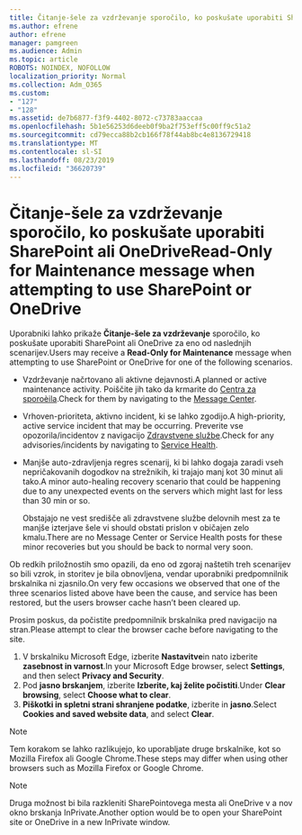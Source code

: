 ```yaml
---
title: Čitanje-šele za vzdrževanje sporočilo, ko poskušate uporabiti SharePoint ali OneDrive
ms.author: efrene
author: efrene
manager: pamgreen
ms.audience: Admin
ms.topic: article
ROBOTS: NOINDEX, NOFOLLOW
localization_priority: Normal
ms.collection: Adm_O365
ms.custom:
- "127"
- "128"
ms.assetid: de7b6877-f3f9-4402-8072-c73783aaccaa
ms.openlocfilehash: 5b1e56253d6deeb0f9ba2f753eff5c00ff9c51a2
ms.sourcegitcommit: cd79ecca88b2cb166f78f44ab8bc4e8136729418
ms.translationtype: MT
ms.contentlocale: sl-SI
ms.lasthandoff: 08/23/2019
ms.locfileid: "36620739"
---
```

# <a name="read-only-for-maintenance-message-when-attempting-to-use-sharepoint-or-onedrive"></a><span data-ttu-id="17d2b-102">Čitanje-šele za vzdrževanje sporočilo, ko poskušate uporabiti SharePoint ali OneDrive</span><span class="sxs-lookup"><span data-stu-id="17d2b-102">Read-Only for Maintenance message when attempting to use SharePoint or OneDrive</span></span>

<span data-ttu-id="17d2b-103">Uporabniki lahko prikaže **Čitanje-šele za vzdrževanje** sporočilo, ko poskušate uporabiti SharePoint ali OneDrive za eno od naslednjih scenarijev.</span><span class="sxs-lookup"><span data-stu-id="17d2b-103">Users may receive a **Read-Only for Maintenance** message when attempting to use SharePoint or OneDrive for one of the following scenarios.</span></span> 

-   <span data-ttu-id="17d2b-104">Vzdrževanje načrtovano ali aktivne dejavnosti.</span><span class="sxs-lookup"><span data-stu-id="17d2b-104">A planned or active maintenance activity.</span></span>  <span data-ttu-id="17d2b-105">Poiščite jih tako da krmarite do [Centra za sporoèila](https://portal.office.com/adminportal/home#/messagecenter).</span><span class="sxs-lookup"><span data-stu-id="17d2b-105">Check for them by navigating to the [Message Center](https://portal.office.com/adminportal/home#/messagecenter).</span></span>
-   <span data-ttu-id="17d2b-106">Vrhoven-prioriteta, aktivno incident, ki se lahko zgodijo.</span><span class="sxs-lookup"><span data-stu-id="17d2b-106">A high-priority, active service incident that may be occurring.</span></span> <span data-ttu-id="17d2b-107">Preverite vse opozorila/incidentov z navigacijo [Zdravstvene službe](https://portal.office.com/adminportal/home#/servicehealth).</span><span class="sxs-lookup"><span data-stu-id="17d2b-107">Check for any advisories/incidents by navigating to [Service Health](https://portal.office.com/adminportal/home#/servicehealth).</span></span>
-   <span data-ttu-id="17d2b-108">Manjše auto-zdravljenja regres scenarij, ki bi lahko dogaja zaradi vseh nepričakovanih dogodkov na strežnikih, ki trajajo manj kot 30 minut ali tako.</span><span class="sxs-lookup"><span data-stu-id="17d2b-108">A minor auto-healing recovery scenario that could be happening due to any unexpected events on the servers which might last for less than 30 min or so.</span></span> 
    
    <span data-ttu-id="17d2b-109">Obstajajo ne vest središče ali zdravstvene službe delovnih mest za te manjše izterjave šele vi should obstati prislon v običajen zelo kmalu.</span><span class="sxs-lookup"><span data-stu-id="17d2b-109">There are no Message Center or Service Health posts for these minor recoveries but you should be back to normal very soon.</span></span>

<span data-ttu-id="17d2b-110">Ob redkih priložnostih smo opazili, da eno od zgoraj naštetih treh scenarijev so bili vzrok, in storitev je bila obnovljena, vendar uporabniki predpomnilnik brskalnika ni zjasnilo.</span><span class="sxs-lookup"><span data-stu-id="17d2b-110">On very few occasions we observed that one of the three scenarios listed above have been the cause, and service has been restored, but the users browser cache hasn’t been cleared up.</span></span>

<span data-ttu-id="17d2b-111">Prosim poskus, da počistite predpomnilnik brskalnika pred navigacijo na stran.</span><span class="sxs-lookup"><span data-stu-id="17d2b-111">Please attempt to clear the browser cache before navigating to the site.</span></span>

1. <span data-ttu-id="17d2b-112">V brskalniku Microsoft Edge, izberite **Nastavitve**in nato izberite **zasebnost in varnost**.</span><span class="sxs-lookup"><span data-stu-id="17d2b-112">In your Microsoft Edge browser, select **Settings**, and then select **Privacy and Security**.</span></span>
2. <span data-ttu-id="17d2b-113">Pod **jasno brskanjem**, izberite **Izberite, kaj želite počistiti**.</span><span class="sxs-lookup"><span data-stu-id="17d2b-113">Under **Clear browsing**, select **Choose what to clear**.</span></span>
3. <span data-ttu-id="17d2b-114">**Piškotki in spletni strani shranjene podatke**, izberite in **jasno**.</span><span class="sxs-lookup"><span data-stu-id="17d2b-114">Select **Cookies and saved website data**, and select **Clear**.</span></span>

>[!Note] 
> <span data-ttu-id="17d2b-115">Tem korakom se lahko razlikujejo, ko uporabljate druge brskalnike, kot so Mozilla Firefox ali Google Chrome.</span><span class="sxs-lookup"><span data-stu-id="17d2b-115">These steps may differ when using other browsers such as Mozilla Firefox or Google Chrome.</span></span>

>[!Note] 
> <span data-ttu-id="17d2b-116">Druga možnost bi bila razkleniti SharePointovega mesta ali OneDrive v a nov okno brskanja InPrivate.</span><span class="sxs-lookup"><span data-stu-id="17d2b-116">Another option would be to open your SharePoint site or OneDrive in a new InPrivate window.</span></span>